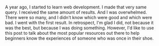 A year ago, I started to learn web development. I made that very same query. I received the same amount of results. And I was overwhelmed. There were so many, and I didn't know which were good and which were bad. I went with the first result. In retrospect, I'm glad I did, not because it was the best, but because I was doing something. However, I'd like to use this post to talk about the most popular resources out there to help beginners know the experiences of someone who was once in their shoe.